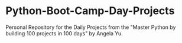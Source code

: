 # Python-Boot-Camp-Day-Projects
Personal Repository for the Daily Projects from the "Master Python by building 100 projects in 100 days" by Angela Yu.

